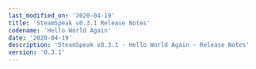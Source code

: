 ```yaml
---
last_modified_on: '2020-04-19'
title: 'SteamSpeak v0.3.1 Release Notes'
codename: 'Hello World Again'
date: '2020-04-19'
description: 'SteamSpeak v0.3.1 - Hello World Again - Release Notes'
version: '0.3.1'
---
```

